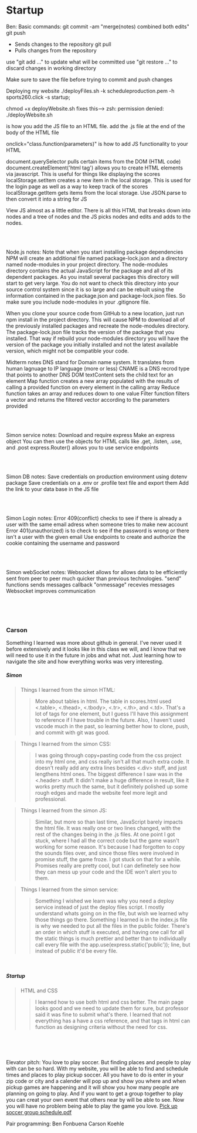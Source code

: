 # Startup
Ben: 
Basic commands:
git commit -am "merge(notes) combined both edits"
git push
 - Sends changes to the repository
 git pull
 - Pulls changes from the repository

use "git add <file>..." to update what will be committed
use "git restore <file>..." to discard changes in working directory

Make sure to save the file before trying to commit and push changes

Deploying my website ./deployFiles.sh -k scheduleproduction.pem -h sports260.click -s startup;

chmod +x deployWebsite.sh fixes this--> zsh: permission denied: ./deployWebsite.sh

<script> tag --> use to include JS code



I've learned more about merging conlficts which is really helpful. I also didn't I could fork a repository which seems really helpful. I found the DadJokesAPI very interesting haha

Things I learned from the simon HTML:
Tags like div and header aren't always neccessary but they help keep everything organized
HTML can nest some of the things I've been learning about. For example you can use an svg as a button
br and hr can be used to style the website a little bit

<br>
 
 SIMON: Ben
 <script src='.js'></script> is how you add the JS file to an HTML file. add the .js file at the end of the body of the HTML file
onclick="class.function(parameters)" is how to add JS functionality to your HTML

document.querySelector pulls certain items from the DOM (HTML code) document.createElement('html tag') allows you to create HTML elements via javascript. This is useful for things like displaying the scores localStorage.setItem creates a new item in the local storage. This is used for the login page as well as a way to keep track of the scores localStorage.getItem gets items from the local storage. Use JSON.parse to then convert it into a string for JS

View JS almost as a little editor. There is all this HTML that breaks down into nodes and a tree of nodes and the JS picks nodes and edits and adds to the nodes.
 
 <br><br>
 
 Node.js notes:
 Note that when you start installing package dependencies NPM will create an additional file named package-lock.json and a directory named node-modules in your project directory. The node-modules directory contains the actual JavaScript for the package and all of its dependent packages. As you install several packages this directory will start to get very large. You do not want to check this directory into your source control system since it is so large and can be rebuilt using the information contained in the package.json and package-lock.json files. So make sure you include node-modules in your .gitignore file.

When you clone your source code from GitHub to a new location, just run npm install in the project directory. This will cause NPM to download all of the previously installed packages and recreate the node-modules directory. The package-lock.json file tracks the version of the package that you installed. That way if rebuild your node-modules directory you will have the version of the package you initially installed and not the latest available version, which might not be compatible your code.
 
 
 
 Midterm notes
 DNS stand for Domain name system. It translates from human lagnuage to IP language (more or less)
 CNAME is a DNS recrod type that points to another DNS
 DOM textContent sets the child text for an element
 Map function creates a new array populated with the results of calling a provided function on every element in the calling array
 Reduce function takes an array and reduces down to one value
 Filter function filters a vector and returns the filtered vector according to the parameters provided
 
 <br><br>
 
 Simon service notes:
 Download and require express
 Make an express object
 You can then use the objects for HTML calls like .get, .listen, .use, and .post 
 express.Router() allows you to use service endpoints
 
  <br><br>
 
 Simon DB notes:
 Save credentials on production environment using dotenv package
 Save credentials on a .env or .profile text file and export them
 Add the link to your data base in the JS file
 
 <br><br>
 
 Simon Login notes:
 Error 409(conflict) checks to see if there is already a user with the same email adress when someone tries to make new account
 Error 401(unauthorized) is to check to see if the password is wrong or there isn't a user with the given email
 Use endpoints to create and authorize the cookie containing the username and password
 
  <br><br>
 
 Simon webSocket notes:
 Websocket allows for allows data to be efficiently sent from peer to peer much quicker than previous technologies.
 "send" functions sends messages
 callback "onmessage" recevies messages
 Websocket improves communication
 
 
 
 
 
<br><br><br>
<h3>Carson</h3> 
Something I learned was more about github in general. I've never used it before extensively and it looks like in this class we will, and I know that we will need to use it in the future in jobs and what not. Just learning how to navigate the site and how everything works was very interesting.
<br>
<h5>Simon</h5>
 
>Things I learned from the simon HTML:
>>More about tables in html. The table in scores.html used <.table>, <.thead>, <.tbody>, <.tr>, <.th>, and <.td>. That's a lot of tags for one element, but I guess I'll have this assignment to reference if I have trouble in the future. Also, I haven't used vscode much in the past, so learning better how to clone, push, and commit with git was good. 

>Things I learned from the simon CSS:
>>I was going through copy+pasting code from the css project into my html one, and css really isn't all that much extra code. It doesn't really add any extra lines besides <.div> stuff, and just lengthens html ones. The biggest difference I saw was in the <.header> stuff. It didn't make a huge difference in result, like it works pretty much the same, but it definitely polished up some rough edges and made the website feel more legit and professional. 

>Things I learned from the simon JS:
>>Similar, but more so than last time, JavaScript barely impacts the html file. It was really one or two lines changed, with the rest of the changes being in the .js files. At one point I got stuck, where I had all the correct code but the game wasn't working for some reason. It's because I had forgotten to copy the sounds files over, and since those files were involved in promise stuff, the game froze. I got stuck on that for a while. Promises really are pretty cool, but I can definetely see how they can mess up your code and the IDE won't alert you to them. 

>Things I learned from the simon service:
>>Something I wished we learn was why you need a deploy service instead of just the deploy files script. I mostly understand whats going on in the file, but wish we learned why those things go there. Something I learned is in the index.js file is why we needed to put all the files in the public folder. There's an order in which stuff is executed, and having one call for all the static things is much prettier and better than to individually call every file with the app.use(express.static('public')); line, but instead of public it'd be every file. 
<br>
<h5>Startup</h5>
 
>HTML and CSS
>>I learned how to use both html and css better. The main page looks good and we need to update them for sure, but professor said it was fine to submit what's there. I learned that not everything has a have a css reference, and that tags in html can function as designing criteria without the need for css. 

<br><br><br>


Elevator pitch:
You love to play soccer. But finding places and people to play with can be so hard. With my website, you will be able to find and schedule times and places to play pickup soccer. All you have to do is enter in your zip code or city and a calender will pop up and show you where and when pickup games are happening and it will show you how many people are planning on going to play. And if you want to get a group together to play you can creat your own event that others near by will be able to see. Now you will have no problem being able to play the game you love.
[Pick up soccer group schedule.pdf](https://github.com/bchfonz/Startup/files/10514302/Pick.up.soccer.group.schedule.pdf)




Pair programming:
Ben Fonbuena
Carson Koehle
